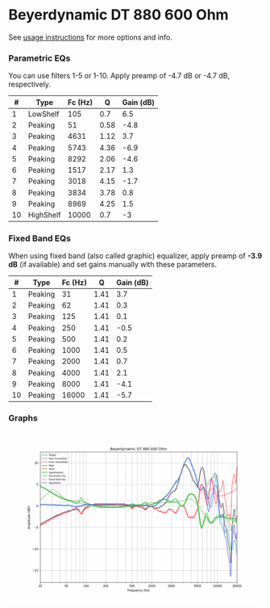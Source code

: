 # Beyerdynamic DT 880 600 Ohm
See [usage instructions](https://github.com/jaakkopasanen/AutoEq#usage) for more options and info.

### Parametric EQs
You can use filters 1-5 or 1-10. Apply preamp of -4.7 dB or -4.7 dB, respectively.

|   # | Type      |   Fc (Hz) |    Q |   Gain (dB) |
|-----|-----------|-----------|------|-------------|
|   1 | LowShelf  |       105 | 0.7  |         6.5 |
|   2 | Peaking   |        51 | 0.58 |        -4.8 |
|   3 | Peaking   |      4631 | 1.12 |         3.7 |
|   4 | Peaking   |      5743 | 4.36 |        -6.9 |
|   5 | Peaking   |      8292 | 2.06 |        -4.6 |
|   6 | Peaking   |      1517 | 2.17 |         1.3 |
|   7 | Peaking   |      3018 | 4.15 |        -1.7 |
|   8 | Peaking   |      3834 | 3.78 |         0.8 |
|   9 | Peaking   |      8969 | 4.25 |         1.5 |
|  10 | HighShelf |     10000 | 0.7  |        -3   |

### Fixed Band EQs
When using fixed band (also called graphic) equalizer, apply preamp of **-3.9 dB** (if available) and set gains manually with these parameters.

|   # | Type    |   Fc (Hz) |    Q |   Gain (dB) |
|-----|---------|-----------|------|-------------|
|   1 | Peaking |        31 | 1.41 |         3.7 |
|   2 | Peaking |        62 | 1.41 |         0.3 |
|   3 | Peaking |       125 | 1.41 |         0.1 |
|   4 | Peaking |       250 | 1.41 |        -0.5 |
|   5 | Peaking |       500 | 1.41 |         0.2 |
|   6 | Peaking |      1000 | 1.41 |         0.5 |
|   7 | Peaking |      2000 | 1.41 |         0.7 |
|   8 | Peaking |      4000 | 1.41 |         2.1 |
|   9 | Peaking |      8000 | 1.41 |        -4.1 |
|  10 | Peaking |     16000 | 1.41 |        -5.7 |

### Graphs
![](./Beyerdynamic%20DT%20880%20600%20Ohm.png)
